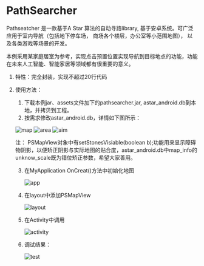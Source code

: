 ﻿# PathSearcher

Pathseatcher 是一款基于A Star 算法的自动寻路library, 基于安卓系统。可广泛应用于室内导航（包括地下停车场， 商场各个楼层，办公室等小范围地图），
以及各类游戏等场景的开发。

本例采用某家庭居室为参考，实现点击预置位置实现导航到目标地点的功能，功能在未来人工智能、智能家居等领域都有很重要的意义。

1. 特性：完全封装，实现不超过20行代码
2. 使用方法：

    1. 下载本例jar、assets文件加下的pathsearcher.jar, astar_android.db到本地，并拷贝到工程。
    2. 按需求修改astar_android.db，详情如下图所示：
	
	
	![map](https://github.com/chaoli1699/PathSeacher/raw/master/images/map.png)
	![area](https://github.com/chaoli1699/PathSeacher/raw/master/images/area.png)
	![aim](https://github.com/chaoli1699/PathSeacher/raw/master/images/aim.png)

    注： PSMapView对象中有setStonesVisiable(boolean b);功能用来显示障碍物阴影，以便矫正阴影与实际地图的贴合度，astar_android.db中map_info的unknow_scale既为错位矫正参数，希望大家善用。
	
	
    3. 在MyApplication OnCreat()方法中初始化地图
	
       ![app](https://github.com/chaoli1699/PathSeacher/raw/master/images/app.png)

    4. 在layout中添加PSMapView
	
       ![layout](https://github.com/chaoli1699/PathSeacher/raw/master/images/layout.png)

    5. 在Activity中调用	
	
	
       ![activity](https://github.com/chaoli1699/PathSeacher/raw/master/images/activity.png)
	
	
    6. 调试结果：
	
	
       ![test](https://github.com/chaoli1699/PathSeacher/raw/master/images/test.png)	
